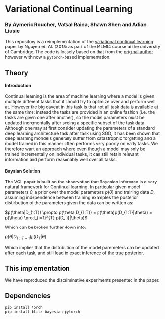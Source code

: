 # Variational Continual Learning

### By Aymeric Roucher, Vatsal Raina, Shawn Shen and Adian Liusie

This repository is a reimplementation of the [variational continual learning](https://arxiv.org/pdf/1710.10628.pdf) paper by Nguyen et. Al. (2018) as part of the MLMI4 course at the university of Cambridge. The code is loosely based on that from the [original author](https://github.com/nvcuong/variational-continual-learning) however with now a `pytorch`-based implementation. 

## Theory

#### Introduction

Continual learning is the area of machine learning where a model is given multiple different tasks that it should try to optimize over and perform well at. However the big caveat in this task is that not all task data is available at the same time: instead the tasks are provided in an online fashion (i.e. the tasks are given one after another),  so the model parameters must be updated incrementally after seeing a specific subset of the task data. Although one may at first consider updating the parameters of a standard deep learning architecture task after task using SGD, it has been shown that deep learning mondels generally suffer from catastrophic forgetting and a model trained in this manner often performs very poorly on early tasks. We therefore want an approach where even though a model may only be trained incrementally on individual tasks, it can still retain relevant information and perform reasonably well over all tasks.

#### Baysian Solution
The VCL paper is built on the observation that Bayesian inference is a very natural framework for Continual learning. In particular given model parameters $θ$, a prior over the model parameters $p(θ)$ and training data $D$, assuming independence between training examples the posterior distirbution of the parameters given the data can be written as:

$p(\theta|D_{1:T}) \propto p(\theta,D_{1:T}) = p(\theta)p(D_{1:T}|\theta) = p(\theta) \prod_{i=1}^{T} p(D_{i}|\theta)$

Which can be broken further down into:

$p(\theta | D_{1:T-1}) p(D_{T}|\theta)$

Which implies that the distribution of the model paremeters can be updated after each task, and still lead to exact inference of the true posterior.


## This implementation

We have reproduced the discriminative experiments presented in the paper.

## Dependencies
````
pip install torch
pip install blitz-bayesian-pytorch
````
